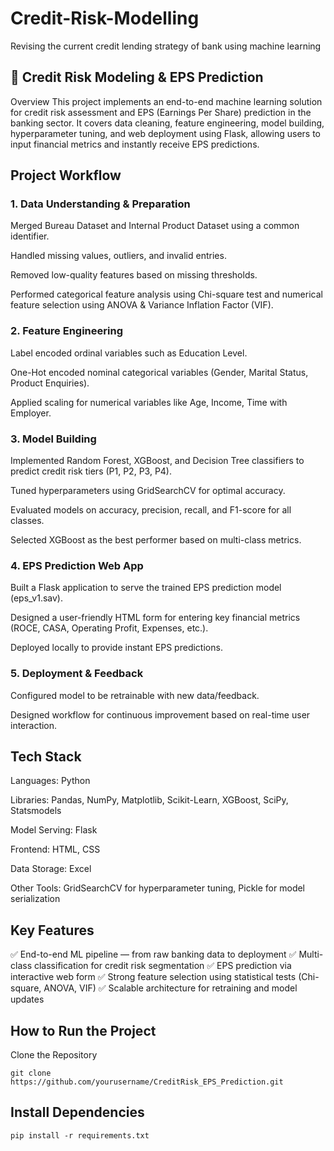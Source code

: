 # Credit-Risk-Modelling
Revising the current credit lending strategy of bank using machine learning


## 📌 Credit Risk Modeling & EPS Prediction
Overview
This project implements an end-to-end machine learning solution for credit risk assessment and EPS (Earnings Per Share) prediction in the banking sector.
It covers data cleaning, feature engineering, model building, hyperparameter tuning, and web deployment using Flask, allowing users to input financial metrics and instantly receive EPS predictions.



## Project Workflow
### 1. Data Understanding & Preparation

  Merged Bureau Dataset and Internal Product Dataset using a common identifier.

  Handled missing values, outliers, and invalid entries.

  Removed low-quality features based on missing thresholds.

  Performed categorical feature analysis using Chi-square test and numerical feature selection using ANOVA & Variance Inflation Factor (VIF).

### 2. Feature Engineering

  Label encoded ordinal variables such as Education Level.

  One-Hot encoded nominal categorical variables (Gender, Marital Status, Product Enquiries).

  Applied scaling for numerical variables like Age, Income, Time with Employer.

### 3. Model Building

  Implemented Random Forest, XGBoost, and Decision Tree classifiers to predict credit risk tiers (P1, P2, P3, P4).

  Tuned hyperparameters using GridSearchCV for optimal accuracy.

  Evaluated models on accuracy, precision, recall, and F1-score for all classes.

  Selected XGBoost as the best performer based on multi-class metrics.

### 4. EPS Prediction Web App

  Built a Flask application to serve the trained EPS prediction model (eps_v1.sav).

  Designed a user-friendly HTML form for entering key financial metrics (ROCE, CASA, Operating Profit, Expenses, etc.).

  Deployed locally to provide instant EPS predictions.

### 5. Deployment & Feedback

  Configured model to be retrainable with new data/feedback.

  Designed workflow for continuous improvement based on real-time user interaction.
  

## Tech Stack

  Languages: Python

  Libraries: Pandas, NumPy, Matplotlib, Scikit-Learn, XGBoost, SciPy, Statsmodels

  Model Serving: Flask

  Frontend: HTML, CSS

  Data Storage: Excel

  Other Tools: GridSearchCV for hyperparameter tuning, Pickle for model serialization


## Key Features
✅ End-to-end ML pipeline — from raw banking data to deployment
✅ Multi-class classification for credit risk segmentation
✅ EPS prediction via interactive web form
✅ Strong feature selection using statistical tests (Chi-square, ANOVA, VIF)
✅ Scalable architecture for retraining and model updates


## How to Run the Project
  Clone the Repository

    git clone https://github.com/yourusername/CreditRisk_EPS_Prediction.git

## Install Dependencies

    pip install -r requirements.txt



